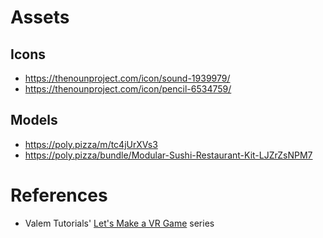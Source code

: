 # Assets

## Icons
- https://thenounproject.com/icon/sound-1939979/
- https://thenounproject.com/icon/pencil-6534759/

## Models
- https://poly.pizza/m/tc4jUrXVs3
- https://poly.pizza/bundle/Modular-Sushi-Restaurant-Kit-LJZrZsNPM7

# References
- Valem Tutorials' [Let's Make a VR Game](https://www.youtube.com/playlist?list=PLpEoiloH-4eM-fykn_3_QcJ-A_MIJF5B9) series
